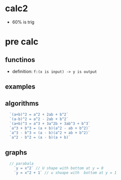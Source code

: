 # calc2
  - 60% is trig


# pre calc
## functinos
  - definition: `f:(x is input) -> y is output`

## examples
## algorithms
  ```js
    `(a+b)^2 = a^2 + 2ab + b^2`
    `(a-b)^2 = a^2 - 2ab + b^2`
    `(a+b)^3 = a^3 + 3a^2b + 3ab^3 + b^3`
    `a^3 + b^3 = (a + b)(a^2 - ab + b^2)`
    `a^3 - b^3 = (a - b)(a^2 + ab + b^2)`
    `a^2 - b^2 = (a - b)(a + b)`

  ```

## graphs
  ```js
    // parabala
      `y = x^2` // U shape with bottom at y = 0
      `y = x^2 + 1` // u shoape with  bottom at y = 1


  ```
